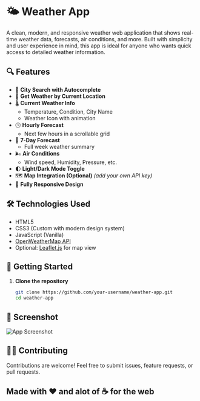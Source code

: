 # 🌤️ Weather App

A clean, modern, and responsive weather web application that shows real-time weather data, forecasts, air conditions, and more. Built with simplicity and user experience in mind, this app is ideal for anyone who wants quick access to detailed weather information.

## 🔍 Features

- 🔎 **City Search with Autocomplete**
- 📍 **Get Weather by Current Location**
- 🌡️ **Current Weather Info**
  - Temperature, Condition, City Name
  - Weather Icon with animation
- 🕒 **Hourly Forecast**
  - Next few hours in a scrollable grid
- 📅 **7-Day Forecast**
  - Full week weather summary
- 🌬️ **Air Conditions**
  - Wind speed, Humidity, Pressure, etc.
- 🌓 **Light/Dark Mode Toggle**
- 🗺️ **Map Integration (Optional)** *(add your own API key)*
- 📱 **Fully Responsive Design**

## 🛠️ Technologies Used

- HTML5
- CSS3 (Custom with modern design system)
- JavaScript (Vanilla)
- [OpenWeatherMap API](https://openweathermap.org/api)
- Optional: [Leaflet.js](https://leafletjs.com/) for map view

## 🚀 Getting Started

1. **Clone the repository**
   ```bash
   git clone https://github.com/your-username/weather-app.git
   cd weather-app
   
## 📸 Screenshot
![App Screenshot](screenshot.png)

## 🧑‍💻 Contributing
Contributions are welcome! Feel free to submit issues, feature requests, or pull requests.

<h2>Made with ❤ and alot of ☕ for the web</h2>



